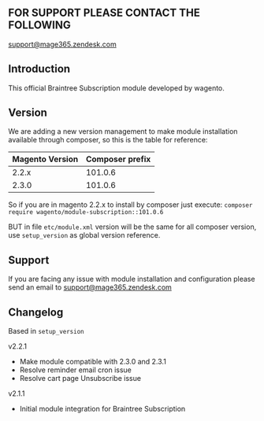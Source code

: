 ## FOR SUPPORT PLEASE CONTACT THE FOLLOWING
support@mage365.zendesk.com

## Introduction
This official Braintree Subscription module developed by wagento.

## Version
We are adding a new version management to make module installation available through composer, so this is the table for reference: 

Magento Version | Composer prefix 
----            | ---- 
2.2.x           | 101.0.6
2.3.0           | 101.0.6

So if you are in magento 2.2.x to install by composer just execute: `composer require wagento/module-subscription::101.0.6`

BUT in file `etc/module.xml` version will be the same for all composer version, use `setup_version` as global version reference.

## Support
If you are facing any issue with module installation and configuration please send an email to support@mage365.zendesk.com

## Changelog
Based in `setup_version`

v2.2.1
- Make module compatible with 2.3.0 and 2.3.1
- Resolve reminder email cron issue
- Resolve cart page Unsubscribe issue 

v2.1.1
- Initial module integration for Braintree Subscription 
